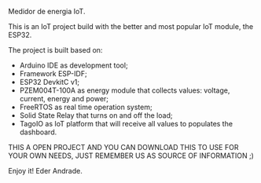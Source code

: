 
Medidor de energia IoT.

This is an IoT project build with the better and most popular IoT module, the ESP32.

The project is built based on:

- Arduino IDE as development tool;
- Framework ESP-IDF;
- ESP32 DevkitC v1;
- PZEM004T-100A as energy module that collects values: voltage, current, energy and power;
- FreeRTOS as real time operation system;
- Solid State Relay that turns on and off the load;
- TagoIO as IoT platform that will receive all values to populates the dashboard.

THIS A OPEN PROJECT AND YOU CAN DOWNLOAD THIS TO USE FOR YOUR OWN NEEDS, JUST REMEMBER US AS SOURCE OF INFORMATION ;)

Enjoy it!
Eder Andrade.
